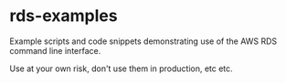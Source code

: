 # rds-examples
Example scripts and code snippets demonstrating use of the AWS RDS command line interface.

Use at your own risk, don't use them in production, etc etc.
